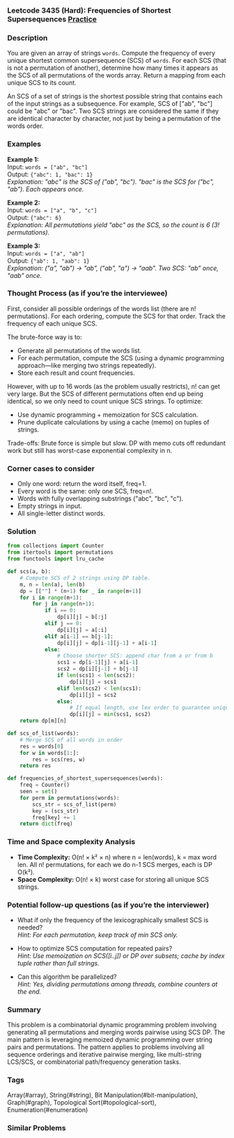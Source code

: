### Leetcode 3435 (Hard): Frequencies of Shortest Supersequences [Practice](https://leetcode.com/problems/frequencies-of-shortest-supersequences)

### Description  
You are given an array of strings `words`. Compute the frequency of every unique shortest common supersequence (SCS) of `words`. For each SCS (that is not a permutation of another), determine how many times it appears as the SCS of all permutations of the words array. Return a mapping from each unique SCS to its count.

An SCS of a set of strings is the shortest possible string that contains each of the input strings as a subsequence. For example, SCS of ["ab", "bc"] could be "abc" or "bac". Two SCS strings are considered the same if they are identical character by character, not just by being a permutation of the words order.

### Examples  

**Example 1:**  
Input: `words = ["ab", "bc"]`  
Output: `{"abc": 1, "bac": 1}`  
*Explanation: "abc" is the SCS of ("ab", "bc"). "bac" is the SCS for ("bc", "ab"). Each appears once.*

**Example 2:**  
Input: `words = ["a", "b", "c"]`  
Output: `{"abc": 6}`  
*Explanation: All permutations yield "abc" as the SCS, so the count is 6 (3! permutations).*

**Example 3:**  
Input: `words = ["a", "ab"]`  
Output: `{"ab": 1, "aab": 1}`  
*Explanation: ("a", "ab") → "ab", ("ab", "a") → "aab". Two SCS: "ab" once, "aab" once.*

### Thought Process (as if you’re the interviewee)  
First, consider all possible orderings of the words list (there are n! permutations). For each ordering, compute the SCS for that order. Track the frequency of each unique SCS.

The brute-force way is to:
- Generate all permutations of the words list.
- For each permutation, compute the SCS (using a dynamic programming approach—like merging two strings repeatedly).
- Store each result and count frequencies.

However, with up to 16 words (as the problem usually restricts), n! can get very large. But the SCS of different permutations often end up being identical, so we only need to count unique SCS strings. To optimize:
- Use dynamic programming + memoization for SCS calculation.
- Prune duplicate calculations by using a cache (memo) on tuples of strings.

Trade-offs: Brute force is simple but slow. DP with memo cuts off redundant work but still has worst-case exponential complexity in n.

### Corner cases to consider  
- Only one word: return the word itself, freq=1.
- Every word is the same: only one SCS, freq=n!.
- Words with fully overlapping substrings ("abc", "bc", "c").
- Empty strings in input.
- All single-letter distinct words.

### Solution

```python
from collections import Counter
from itertools import permutations
from functools import lru_cache

def scs(a, b):
    # Compute SCS of 2 strings using DP table.
    m, n = len(a), len(b)
    dp = [[""] * (n+1) for _ in range(m+1)]
    for i in range(m+1):
        for j in range(n+1):
            if i == 0:
                dp[i][j] = b[:j]
            elif j == 0:
                dp[i][j] = a[:i]
            elif a[i-1] == b[j-1]:
                dp[i][j] = dp[i-1][j-1] + a[i-1]
            else:
                # Choose shorter SCS: append char from a or from b
                scs1 = dp[i-1][j] + a[i-1]
                scs2 = dp[i][j-1] + b[j-1]
                if len(scs1) < len(scs2):
                    dp[i][j] = scs1
                elif len(scs2) < len(scs1):
                    dp[i][j] = scs2
                else:
                    # If equal length, use lex order to guarantee unique representation
                    dp[i][j] = min(scs1, scs2)
    return dp[m][n]

def scs_of_list(words):
    # Merge SCS of all words in order
    res = words[0]
    for w in words[1:]:
        res = scs(res, w)
    return res

def frequencies_of_shortest_supersequences(words):
    freq = Counter()
    seen = set()
    for perm in permutations(words):
        scs_str = scs_of_list(perm)
        key = (scs_str)
        freq[key] += 1
    return dict(freq)
```

### Time and Space complexity Analysis  

- **Time Complexity:** O(n! × k² × n) where n = len(words), k = max word len. All n! permutations, for each we do n-1 SCS merges, each is DP O(k²).
- **Space Complexity:** O(n! × k) worst case for storing all unique SCS strings.

### Potential follow-up questions (as if you’re the interviewer)  

- What if only the frequency of the lexicographically smallest SCS is needed?  
  *Hint: For each permutation, keep track of min SCS only.*

- How to optimize SCS computation for repeated pairs?  
  *Hint: Use memoization on SCS([i..j]) or DP over subsets; cache by index tuple rather than full strings.*

- Can this algorithm be parallelized?  
  *Hint: Yes, dividing permutations among threads, combine counters at the end.*

### Summary
This problem is a combinatorial dynamic programming problem involving generating all permutations and merging words pairwise using SCS DP. The main pattern is leveraging memoized dynamic programming over string pairs and permutations. The pattern applies to problems involving all sequence orderings and iterative pairwise merging, like multi-string LCS/SCS, or combinatorial path/frequency generation tasks.

### Tags
Array(#array), String(#string), Bit Manipulation(#bit-manipulation), Graph(#graph), Topological Sort(#topological-sort), Enumeration(#enumeration)

### Similar Problems
